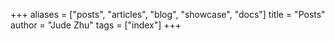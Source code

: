 +++
aliases = ["posts", "articles", "blog", "showcase", "docs"]
title = "Posts"
author = "Jude Zhu"
tags = ["index"]
+++
